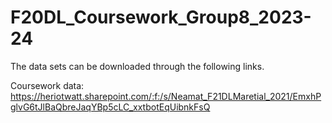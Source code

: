 # F20DL_Coursework_Group8_2023-24

The data sets can be downloaded through the following links.

Coursework data: https://heriotwatt.sharepoint.com/:f:/s/Neamat_F21DLMaretial_2021/EmxhPglvG6tJlBaQbreJaqYBp5cLC_xxtbotEqUibnkFsQ
